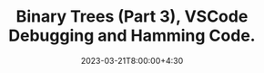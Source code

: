 ---
type: lecture
date: 2023-03-21T8:00:00+4:30
enddate: 2023-03-23T8:00:00+4:30
title: "Binary Trees (Part 3), VSCode Debugging and Hamming Code." 
tldr: "Course Introduction and Logistics."
thumbnail: /static_files/presentations/introduction.jpeg
links:
    - url: /static_files/presentations/week10.pdf
      name: slides
---